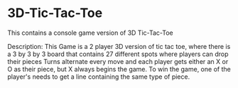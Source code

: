 # 3D-Tic-Tac-Toe
This contains a console game version of 3D Tic-Tac-Toe

Description: This Game is a 2 player 3D version of tic tac toe, where there is a 3 by 3 by 3 board that contains 27 different spots where players can drop their pieces
Turns alternate every move and each player gets either an X or O as their piece, but X always begins the game. To win the game, one of the player's needs to get a line 
containing the same type of piece.
